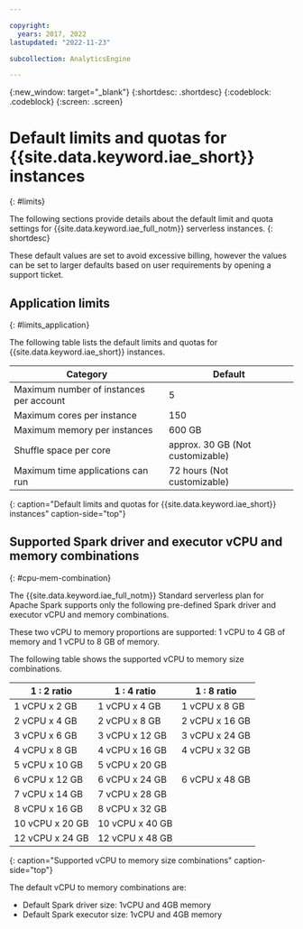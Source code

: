 ```yaml
---

copyright:
  years: 2017, 2022
lastupdated: "2022-11-23"

subcollection: AnalyticsEngine

---
```


{:new_window: target="_blank"}
{:shortdesc: .shortdesc}
{:codeblock: .codeblock}
{:screen: .screen}


# Default limits and quotas for {{site.data.keyword.iae_short}} instances
{: #limits}

The following sections provide details about the default limit and quota settings for {{site.data.keyword.iae_full_notm}} serverless instances.
{: shortdesc}

These default values are set to avoid excessive billing, however the values can be set to larger defaults based on user requirements by opening a support ticket.

## Application limits
{: #limits_application}

The following table lists the default limits and quotas for {{site.data.keyword.iae_short}} instances.


| Category                                |        Default         |
| --------------------------------------- | ---------------------- |
| Maximum number of instances per account |                      5 |
| Maximum cores per instance              |                    150 |
| Maximum memory per instances            |                 600 GB |
| Shuffle space per core                  | approx. 30 GB (Not customizable) |
| Maximum time applications can run       | 72 hours (Not customizable) | 
{: caption="Default limits and quotas for {{site.data.keyword.iae_short}} instances" caption-side="top"}



## Supported Spark driver and executor vCPU and memory combinations
{: #cpu-mem-combination}

The {{site.data.keyword.iae_full_notm}} Standard serverless plan for Apache Spark  supports only the following pre-defined Spark driver and executor vCPU and memory combinations.

These two vCPU to memory proportions are supported: 1 vCPU to 4 GB of memory and 1 vCPU to 8 GB of memory.

The following table shows the supported vCPU to memory size combinations.

| 1 : 2 ratio | 1 : 4 ratio | 1 : 8 ratio |
| ------------|-------------|-------------|
| 1 vCPU x 2 GB | 1 vCPU x 4 GB | 1 vCPU x 8 GB |
| 2 vCPU x 4 GB | 2 vCPU x 8 GB | 2 vCPU x 16 GB |
| 3 vCPU x 6 GB | 3 vCPU x 12 GB | 3 vCPU x 24 GB |
| 4 vCPU x 8 GB | 4 vCPU x 16 GB | 4 vCPU x 32 GB |
| 5 vCPU x 10 GB | 5 vCPU x 20 GB | |
| 6 vCPU x 12 GB | 6 vCPU x 24 GB | 6 vCPU x 48 GB|
| 7 vCPU x 14 GB | 7 vCPU x 28 GB | |
| 8 vCPU x 16 GB | 8 vCPU x 32 GB | |
| 10 vCPU x 20 GB | 10 vCPU x 40 GB | |
| 12 vCPU x 24 GB | 12 vCPU x 48 GB | |
{: caption="Supported vCPU to memory size combinations" caption-side="top"}


The default vCPU to memory combinations are:
- Default Spark driver size: 1vCPU and 4GB memory
- Default Spark executor size: 1vCPU and 4GB memory
